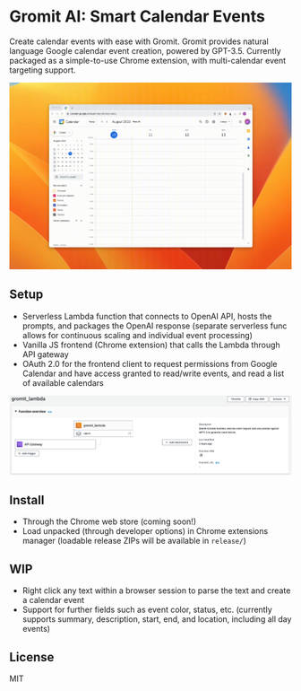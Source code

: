 # Gromit AI: Smart Calendar Events

Create calendar events with ease with Gromit.
Gromit provides natural language Google calendar event creation, powered by GPT-3.5. Currently packaged as a simple-to-use Chrome extension, with multi-calendar event targeting support.

![Gromit AI Demo](demo.gif)

## Setup

- Serverless Lambda function that connects to OpenAI API, hosts the prompts, and packages the OpenAI response (separate serverless func allows for continuous scaling and individual event processing)
- Vanilla JS frontend (Chrome extension) that calls the Lambda through API gateway
- OAuth 2.0 for the frontend client to request permissions from Google Calendar and have access granted to read/write events, and read a list of available calendars

![Gromit Serverless Setup](gromit_serverless.png)

## Install

- Through the Chrome web store (coming soon!)
- Load unpacked (through developer options) in Chrome extensions manager (loadable release ZIPs will be available in `release/`)

## WIP

- Right click any text within a browser session to parse the text and create a calendar event
- Support for further fields such as event color, status, etc. (currently supports summary, description, start, end, and location, including all day events)

## License

MIT
